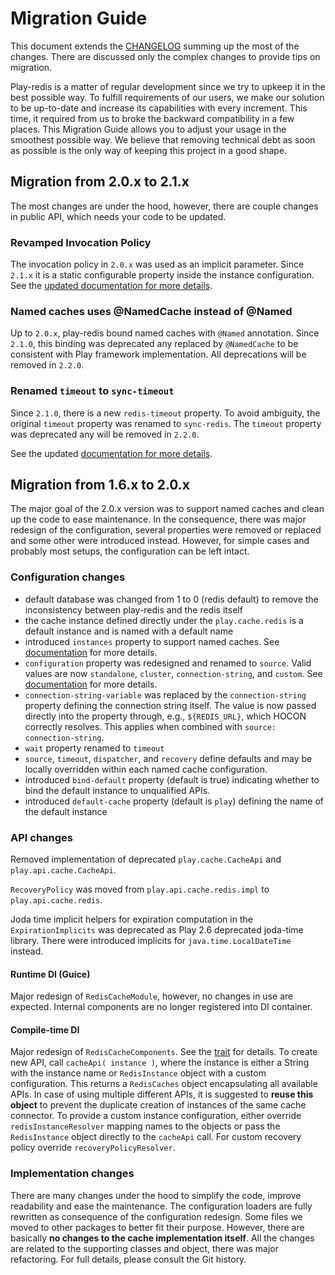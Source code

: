 # Migration Guide

This document extends the [CHANGELOG](https://github.com/KarelCemus/play-redis/blob/master/CHANGELOG.md) summing up the most of the changes. There are discussed only the complex changes to provide tips on migration.

Play-redis is a matter of regular development since we try to upkeep it in the best
possible way. To fulfill requirements of our users, we make our solution to be up-to-date
and increase its capabilities with every increment. This time, it required from us to broke the
backward compatibility in a few places. This Migration Guide allows you to adjust your usage
in the smoothest possible way. We believe that removing technical debt as soon as possible
is the only way of keeping this project in a good shape.

## Migration from 2.0.x to 2.1.x

The most changes are under the hood, however, there are couple
changes in public API, which needs your code to be updated.

### Revamped Invocation Policy

The invocation policy in `2.0.x` was used as an implicit parameter. Since
`2.1.x` it is a static configurable property inside the instance configuration.
See the [updated documentation for more details](https://github.com/KarelCemus/play-redis/blob/2.5.1/doc/20-configuration.md#eager-and-lazy-invocation).

### Named caches uses @NamedCache instead of @Named

Up to `2.0.x`, play-redis bound named caches with `@Named` annotation. Since
`2.1.0`, this binding was deprecated any replaced by `@NamedCache` to be consistent
with Play framework implementation. All deprecations will be removed in `2.2.0`.

### Renamed `timeout` to `sync-timeout`

Since `2.1.0`, there is a new `redis-timeout` property. To avoid
ambiguity, the original `timeout` property was renamed to `sync-redis`.
The `timeout` property was deprecated any will be removed in `2.2.0`.

See the updated [documentation for more details](https://github.com/KarelCemus/play-redis/blob/2.5.1/doc/20-configuration.md#eager-and-lazy-invocation).


## Migration from 1.6.x to 2.0.x

The major goal of the 2.0.x version was to support named caches and clean up the code to ease maintenance. In the consequence, there was major redesign of the configuration, several properties were removed or replaced and some other were introduced instead. However, for simple cases and probably most setups, the configuration can be left intact.

### Configuration changes

- default database was changed from 1 to 0 (redis default) to remove the inconsistency between play-redis and the redis itself
- the cache instance defined directly under the `play.cache.redis` is a default instance and is named with a default name
- introduced `instances` property to support named caches. See [documentation](https://github.com/KarelCemus/play-redis/blob/2.0.2/doc/20-configuration.md#named-caches) for more details.
- `configuration` property was redesigned and renamed to `source`. Valid values are now `standalone`, `cluster`, `connection-string`, and `custom`. See [documentation](https://github.com/KarelCemus/play-redis/blob/2.0.2/doc/20-configuration.md#standalone-vs-cluster) for more details.
- `connection-string-variable` was replaced by the `connection-string` property defining the connection string itself. The value is now passed directly into the property through, e.g., `${REDIS_URL}`, which HOCON correctly resolves. This applies when combined with `source: connection-string`.
- `wait` property renamed to `timeout`
- `source`, `timeout`, `dispatcher`, and `recovery` define defaults and may be locally overridden within each named cache configuration.
- introduced `bind-default` property (default is true) indicating whether to bind the default instance to unqualified APIs.
- introduced `default-cache` property (default is `play`) defining the name of the default instance

### API changes

Removed implementation of deprecated `play.cache.CacheApi` and `play.api.cache.CacheApi`.

`RecoveryPolicy` was moved from `play.api.cache.redis.impl` to `play.api.cache.redis`.

Joda time implicit helpers for expiration computation in the `ExpirationImplicits` was deprecated as Play 2.6 deprecated joda-time library. There were introduced implicits for `java.time.LocalDateTime` instead.

#### Runtime DI (Guice)

Major redesign of `RedisCacheModule`, however, no changes in use are expected. Internal components are no longer registered into DI container.

#### Compile-time DI

Major redesign of `RedisCacheComponents`. See the [trait](https://github.com/KarelCemus/play-redis/blob/2.0.0/src/main/scala/play/api/cache/redis/RedisCacheComponents.scala#L14) for details. To create
new API, call `cacheApi( instance )`, where the instance is either a String with the instance name or `RedisInstance` object with a custom configuration. This returns a `RedisCaches` object encapsulating all available APIs. In case of using multiple different APIs, it is suggested to **reuse this object** to prevent the duplicate creation of instances of the same cache connector. To provide a custom instance configuration, either override `redisInstanceResolver` mapping names to the objects or pass the `RedisInstance` object directly to the `cacheApi` call. For custom recovery policy override `recoveryPolicyResolver`.

### Implementation changes

There are many changes under the hood to simplify the code, improve readability and ease the maintenance. The configuration loaders are fully rewritten as consequence of the configuration redesign. Some files we moved to other packages to better fit their purpose. However, there are basically **no changes to the cache implementation itself**. All the changes are related to the supporting classes and object, there was major refactoring. For full details, please consult the Git history.
